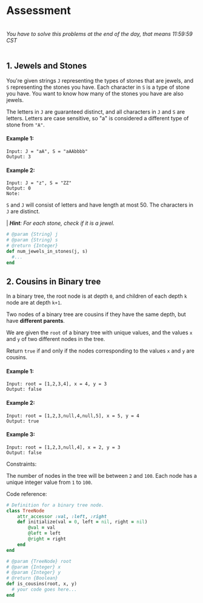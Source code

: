 # Assessment

&nbsp;
<br />
_You have to solve this problems at the end of the day, that means 11:59:59 CST_
&nbsp;
<br />
&nbsp;
<br />

## 1. Jewels and Stones

You're given strings `J` representing the types of stones that are jewels, and `S` representing the stones you have.  Each character in `S` is a type of stone you have.  You want to know how many of the stones you have are also jewels.

The letters in `J` are guaranteed distinct, and all characters in `J` and `S` are letters. Letters are case sensitive, so "a" is considered a different type of stone from `"A"`.

#### Example 1:

```
Input: J = "aA", S = "aAAbbbb"
Output: 3

```

#### Example 2:
```
Input: J = "z", S = "ZZ"
Output: 0
Note:
````

`S` and `J` will consist of letters and have length at most 50.
The characters in `J` are distinct.

| _**Hint**: For each stone, check if it is a jewel._

```ruby
# @param {String} j
# @param {String} s
# @return {Integer}
def num_jewels_in_stones(j, s)
  #...
end
```

## 2. Cousins in Binary tree


In a binary tree, the root node is at depth `0`, and children of each depth `k` node are at depth `k+1`.

Two nodes of a binary tree are cousins if they have the same depth, but have **different parents**.

We are given the `root` of a binary tree with unique values, and the values `x` and `y` of two different nodes in the tree.

Return `true` if and only if the nodes corresponding to the values `x` and `y` are cousins.



#### Example 1:

```
Input: root = [1,2,3,4], x = 4, y = 3
Output: false

```

#### Example 2:
```
Input: root = [1,2,3,null,4,null,5], x = 5, y = 4
Output: true

```

#### Example 3:
```
Input: root = [1,2,3,null,4], x = 2, y = 3
Output: false
```

Constraints:

The number of nodes in the tree will be between `2` and `100`.
Each node has a unique integer value from `1` to `100`.


Code reference:

```ruby
# Definition for a binary tree node.
class TreeNode
    attr_accessor :val, :left, :right
    def initialize(val = 0, left = nil, right = nil)
        @val = val
        @left = left
        @right = right
    end
end

# @param {TreeNode} root
# @param {Integer} x
# @param {Integer} y
# @return {Boolean}
def is_cousins(root, x, y)
  # your code goes here...
end
```